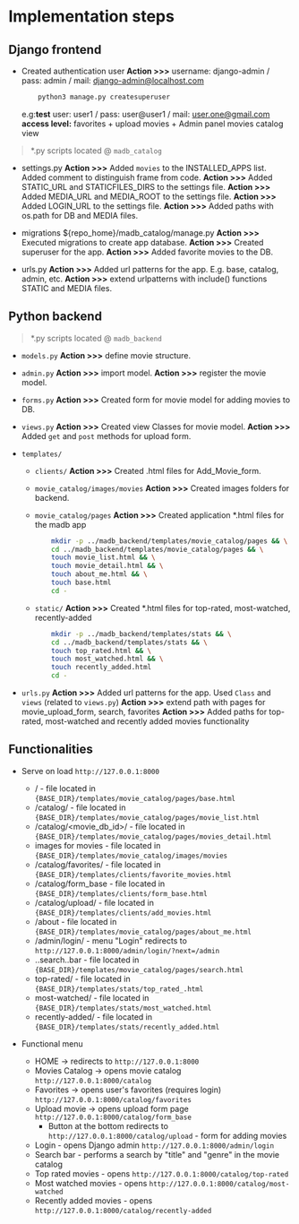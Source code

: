 # Implementation steps

## Django frontend

- Created authentication user
    **Action >>>**  username: django-admin / pass: admin / mail: <django-admin@localhost.com>

    ```bash
        python3 manage.py createsuperuser
    ```

    e.g:**test** user: user1 / pass: user@user1 / mail: <user.one@gmail.com>
        **access level:** favorites + upload movies + Admin panel movies catalog view

> *.py scripts located @ `madb_catalog`

- settings.py
    **Action >>>** Added `movies` to the INSTALLED_APPS list. Added comment to distinguish frame from code.
    **Action >>>** Added STATIC_URL and STATICFILES_DIRS to the settings file.
    **Action >>>** Added MEDIA_URL and MEDIA_ROOT to the settings file.
    **Action >>>** Added LOGIN_URL to the settings file.
    **Action >>>** Added paths with os.path for DB and MEDIA files.

- migrations ${repo_home}/madb_catalog/manage.py
    **Action >>>** Executed migrations to create app database.
    **Action >>>** Created superuser for the app.
    **Action >>>** Added favorite movies to the DB.

- urls.py
    **Action >>>** Added url patterns for the app. E.g. base, catalog, admin, etc.
    **Action >>>** extend urlpatterns with include() functions STATIC and MEDIA files.

## Python backend

> *.py scripts located @ `madb_backend`

- `models.py`
    **Action >>>** define movie structure.

- `admin.py`
    **Action >>>** import model.
    **Action >>>** register the movie model.

- `forms.py`
    **Action >>>** Created form for movie model for adding movies to DB.

- `views.py`
    **Action >>>** Created view Classes for movie model.
    **Action >>>** Added `get` and `post` methods for upload form.

- `templates/`

  - `clients/`
    **Action >>>** Created .html files for Add_Movie_form.

  - `movie_catalog/images/movies`
    **Action >>>** Created images folders for backend.

  - `movie_catalog/pages`
    **Action >>>** Created application *.html files for the madb app

    ```bash
        mkdir -p ../madb_backend/templates/movie_catalog/pages && \
        cd ../madb_backend/templates/movie_catalog/pages && \
        touch movie_list.html && \
        touch movie_detail.html && \
        touch about_me.html && \
        touch base.html
        cd -
    ```

  - `static/`
    **Action >>>** Created *.html files for top-rated, most-watched, recently-added

    ```bash
        mkdir -p ../madb_backend/templates/stats && \
        cd ../madb_backend/templates/stats && \
        touch top_rated.html && \
        touch most_watched.html && \
        touch recently_added.html
        cd -
    ```

- `urls.py`
    **Action >>>** Added url patterns for the app. Used `Class` and `views` (related to `views.py`)
    **Action >>>** extend path with pages for movie_upload_form, search, favorites
    **Action >>>** Added paths for top-rated, most-watched and recently added movies functionality

## Functionalities

- Serve on load  `http://127.0.0.1:8000`

  - / - file located in `{BASE_DIR}/templates/movie_catalog/pages/base.html`
  - /catalog/ - file located in `{BASE_DIR}/templates/movie_catalog/pages/movie_list.html`
  - /catalog/<movie_db_id>/ - file located in `{BASE_DIR}/templates/movie_catalog/pages/movies_detail.html`
  - images for movies - file located in `{BASE_DIR}/templates/movie_catalog/images/movies`
  - /catalog/favorites/ - file located in `{BASE_DIR}/templates/clients/favorite_movies.html`
  - /catalog/form_base - file located in `{BASE_DIR}/templates/clients/form_base.html`
  - /catalog/upload/ - file located in `{BASE_DIR}/templates/clients/add_movies.html`
  - /about - file located in `{BASE_DIR}/templates/movie_catalog/pages/about_me.html`
  - /admin/login/ - menu "Login" redirects to `http://127.0.0.1:8000/admin/login/?next=/admin`
  - ..search..bar - file located in `{BASE_DIR}/templates/movie_catalog/pages/search.html`
  - top-rated/ - file located in `{BASE_DIR}/templates/stats/top_rated_.html`
  - most-watched/ - file located in `{BASE_DIR}/templates/stats/most_watched.html`
  - recently-added/ - file located in `{BASE_DIR}/templates/stats/recently_added.html`

- Functional menu

  - HOME -> redirects to `http://127.0.0.1:8000`
  - Movies Catalog -> opens movie catalog `http://127.0.0.1:8000/catalog`
  - Favorites -> opens user's favorites (requires login) `http://127.0.0.1:8000/catalog/favorites`
  - Upload movie -> opens upload form page `http://127.0.0.1:8000/catalog/form_base`
    - Button at the bottom redirects to `http://127.0.0.1:8000/catalog/upload` - form for adding movies
  - Login - opens Django admin `http://127.0.0.1:8000/admin/login`
  - Search bar - performs a search by "title" and "genre" in the movie catalog
  - Top rated movies - opens `http://127.0.0.1:8000/catalog/top-rated`
  - Most watched movies - opens `http://127.0.0.1:8000/catalog/most-watched`
  - Recently added movies - opens `http://127.0.0.1:8000/catalog/recently-added`
